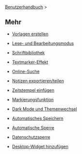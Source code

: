 [Benutzerhandbuch](/dragonnest/drawnote/manual/de) >

Mehr
---
- [Vorlagen erstellen](creating_templates.md)

- [Lese- und Bearbeitungsmodus](reading_mode_and_editing_mode.md)

- [Schriftbibliothek](font_library.md)

- [Textmarker-Effekt](highlighter_effect.md)

- [Online-Suche](online_search.md)

- [Notizen exportieren/teilen](export_share_notes.md)

- [Zeitstempel einfügen](insert_timestamp.md)

- [Markierungsfunktion](marking_function.md)

- [Dark Mode und Themenwechsel](dark_mode_theme.md)

- [Automatisches Speichern](autosave.md)

- [Automatische Sperre](automatic_locking.md)

- [Datenschutzsperre](privacy_lock.md)

- [Desktop-Widget hinzufügen](add_desktop_widget.md)